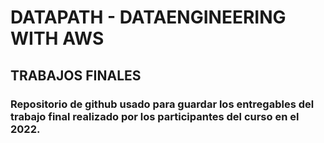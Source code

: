 # DATAPATH - DATAENGINEERING WITH AWS
## TRABAJOS FINALES
### Repositorio de github usado para guardar los entregables del trabajo final realizado por los participantes del curso en el 2022.
